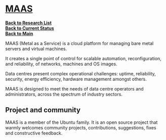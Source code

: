 # **[MAAS](https://maas.io/docs)**

**[Back to Research List](../../research_list.md)**\
**[Back to Current Status](../../../development/status/weekly/current_status.md)**\
**[Back to Main](../../../README.md)**

MAAS (Metal as a Service) is a cloud platform for managing bare metal servers and virtual machines.

It creates a single point of control for scalable automation, reconfiguration, and reliability, of networks, machines and OS images.

Data centres present complex operational challenges: uptime, reliability, security, energy efficiency, hardware management amongst others.

MAAS is designed to meet the needs of data centre operators and administrators, across the spectrum of industry sectors.

## Project and community

MAAS is a member of the Ubuntu family. It is an open source project that warmly welcomes community projects, contributions, suggestions, fixes and constructive feedback.

